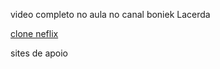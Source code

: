 video completo no aula no canal boniek Lacerda

[clone neflix](https://www.youtube.com/watch?app=desktop&v=tBweoUiMsDg)

sites de apoio


